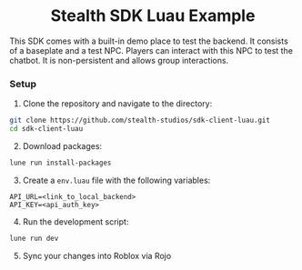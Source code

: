 <div align="center">

# Stealth SDK Luau Example

</div>

This SDK comes with a built-in demo place to test the backend. It consists of a baseplate and a test NPC. Players can interact with this NPC to test the chatbot. It is non-persistent and allows group interactions.

### Setup

1. Clone the repository and navigate to the directory:

```bash
git clone https://github.com/stealth-studios/sdk-client-luau.git
cd sdk-client-luau
```

2. Download packages:

```bash
lune run install-packages
```

3. Create a `env.luau` file with the following variables:

```env
API_URL=<link_to_local_backend>
API_KEY=<api_auth_key>
```

4. Run the development script:

```bash
lune run dev
```

5. Sync your changes into Roblox via Rojo
